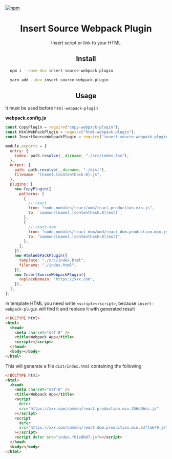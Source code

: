 [![npm][npm]][npm-url]

<div align="center">
  <h1>Insert Source Webpack Plugin</h1>
  <p>Insert script or link to your HTML </p>
</div>


<h2 align="center">Install</h2>

```bash
  npm i --save-dev insert-source-webpack-plugin
```

```bash
  yarn add --dev insert-source-webpack-plugin
```

<h2 align="center">Usage</h2>

It must be used before `html-webpack-plugin`

**webpack.config.js**

```js
const CopyPlugin = require("copy-webpack-plugin");
const HtmlWebPackPlugin = require("html-webpack-plugin");
const InsertSourceWebpackPlugin = require("insert-source-webpack-plugin");

module.exports = {
  entry: {
    index: path.resolve(__dirname, "./src/index.tsx"),
  },
  output: {
    path: path.resolve(__dirname, "./dist"),
    filename: "[name].[contenthash:8].js",
  },
  plugins: [
    new CopyPlugin({
      patterns: [
        {
          // react
          from: "node_modules/react/umd/react.production.min.js",
          to: `common/[name].[contenthash:8][ext]`,
        },
        {
          // react-dom
          from: "node_modules/react-dom/umd/react-dom.production.min.js",
          to: "common/[name].[contenthash:8][ext]",
        },
      ],
    }),
    new HtmlWebPackPlugin({
      template: "./src/index.html",
      filename: "./index.html",
    }),
    new InsertSourceWebpackPlugin({
      replaceDomain: 'https://xxx.com',
    }),
  ],
};
```
In template HTML you need write `<script></script>`, because `insert-webpack-plugin` will find it and replace it with generated result

```html
<!DOCTYPE html>
<html>
  <head>
    <meta charset="utf-8" />
    <title>Webpack App</title>
    <script></script>
  </head>
  <body></body>
</html>

```

This will generate a file `dist/index.html` containing the following

```html
<!DOCTYPE html>
<html>
  <head>
    <meta charset="utf-8" />
    <title>Webpack App</title>
    <script
      defer
      src="https://xxx.com/common/react.production.min.356d96cc.js"
    ></script>
    <script
      defer
      src="https://xxx.com/common/react-dom.production.min.53ffa649.js"
    ></script>
    <script defer src="index.f61edb87.js"></script>
  </head>
  <body></body>
</html>
```

[npm]: https://img.shields.io/badge/npm-8.1.2-blue
[npm-url]: https://npmjs.com/package/insert-source-webpack-plugin
